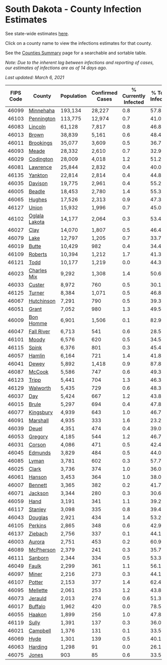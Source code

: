 # South Dakota - County Infection Estimates

See state-wide estimates [here](/infections/us-sd).

Click on a county name to view the infections estimates for that county.

See the [Counties Summary](/infections/summary-counties) page for a searchable and sortable table.

*Note: Due to the inherent lag between infections and reporting of cases, our estimates of infections are as of 14 days ago.*

*Last updated: March 6, 2021*

|   FIPS Code |                         County |   Population |   Confirmed Cases |   % Currently Infected |   % Total Infected |
|-------------|--------------------------------|--------------|-------------------|------------------------|--------------------|
|       46099 |         [Minnehaha](minnehaha) |      193,134 |            28,227 |                    0.8 |               57.8 |
|       46103 |       [Pennington](pennington) |      113,775 |            12,974 |                    0.7 |               41.0 |
|       46083 |             [Lincoln](lincoln) |       61,128 |             7,817 |                    0.8 |               46.8 |
|       46013 |                 [Brown](brown) |       38,839 |             5,161 |                    0.6 |               48.4 |
|       46011 |         [Brookings](brookings) |       35,077 |             3,609 |                    0.5 |               36.7 |
|       46093 |                 [Meade](meade) |       28,332 |             2,610 |                    0.7 |               32.9 |
|       46029 |         [Codington](codington) |       28,009 |             4,018 |                    1.2 |               51.2 |
|       46081 |           [Lawrence](lawrence) |       25,844 |             2,832 |                    0.4 |               40.0 |
|       46135 |             [Yankton](yankton) |       22,814 |             2,814 |                    0.4 |               44.8 |
|       46035 |             [Davison](davison) |       19,775 |             2,961 |                    0.4 |               55.2 |
|       46005 |               [Beadle](beadle) |       18,453 |             2,780 |                    1.4 |               55.3 |
|       46065 |               [Hughes](hughes) |       17,526 |             2,313 |                    0.9 |               47.3 |
|       46127 |                 [Union](union) |       15,932 |             1,996 |                    0.7 |               45.0 |
|       46102 | [Oglala Lakota](oglala-lakota) |       14,177 |             2,064 |                    0.3 |               53.4 |
|       46027 |                   [Clay](clay) |       14,070 |             1,807 |                    0.5 |               46.4 |
|       46079 |                   [Lake](lake) |       12,797 |             1,205 |                    0.7 |               33.7 |
|       46019 |                 [Butte](butte) |       10,429 |               982 |                    0.4 |               34.4 |
|       46109 |             [Roberts](roberts) |       10,394 |             1,212 |                    1.7 |               41.3 |
|       46121 |                   [Todd](todd) |       10,177 |             1,219 |                    0.0 |               44.3 |
|       46023 |     [Charles Mix](charles-mix) |        9,292 |             1,308 |                    1.4 |               50.6 |
|       46033 |               [Custer](custer) |        8,972 |               760 |                    0.5 |               30.1 |
|       46125 |               [Turner](turner) |        8,384 |             1,071 |                    0.5 |               46.8 |
|       46067 |       [Hutchinson](hutchinson) |        7,291 |               790 |                    0.5 |               39.3 |
|       46051 |                 [Grant](grant) |        7,052 |               980 |                    1.3 |               49.5 |
|       46009 |         [Bon Homme](bon-homme) |        6,901 |             1,506 |                    0.1 |               82.9 |
|       46047 |       [Fall River](fall-river) |        6,713 |               541 |                    0.6 |               28.5 |
|       46101 |                 [Moody](moody) |        6,576 |               620 |                    0.5 |               34.5 |
|       46115 |                 [Spink](spink) |        6,376 |               801 |                    0.3 |               45.4 |
|       46057 |               [Hamlin](hamlin) |        6,164 |               721 |                    1.4 |               41.8 |
|       46041 |                 [Dewey](dewey) |        5,892 |             1,418 |                    0.9 |               87.8 |
|       46087 |               [McCook](mccook) |        5,586 |               747 |                    0.6 |               49.3 |
|       46123 |                 [Tripp](tripp) |        5,441 |               704 |                    1.3 |               46.3 |
|       46129 |           [Walworth](walworth) |        5,435 |               729 |                    0.6 |               48.3 |
|       46037 |                     [Day](day) |        5,424 |               667 |                    1.2 |               43.8 |
|       46015 |                 [Brule](brule) |        5,297 |               694 |                    0.4 |               47.8 |
|       46077 |         [Kingsbury](kingsbury) |        4,939 |               643 |                    1.0 |               46.7 |
|       46091 |           [Marshall](marshall) |        4,935 |               333 |                    1.6 |               23.2 |
|       46039 |                 [Deuel](deuel) |        4,351 |               474 |                    0.4 |               39.0 |
|       46053 |             [Gregory](gregory) |        4,185 |               544 |                    1.2 |               46.7 |
|       46031 |               [Corson](corson) |        4,086 |               471 |                    0.5 |               42.4 |
|       46045 |             [Edmunds](edmunds) |        3,829 |               484 |                    0.5 |               44.0 |
|       46085 |                 [Lyman](lyman) |        3,781 |               602 |                    0.3 |               57.7 |
|       46025 |                 [Clark](clark) |        3,736 |               374 |                    1.0 |               36.0 |
|       46061 |               [Hanson](hanson) |        3,453 |               364 |                    1.0 |               38.0 |
|       46007 |             [Bennett](bennett) |        3,365 |               382 |                    0.2 |               41.7 |
|       46071 |             [Jackson](jackson) |        3,344 |               280 |                    0.3 |               30.6 |
|       46059 |                   [Hand](hand) |        3,191 |               341 |                    1.1 |               39.2 |
|       46117 |             [Stanley](stanley) |        3,098 |               335 |                    0.8 |               39.4 |
|       46043 |             [Douglas](douglas) |        2,921 |               434 |                    1.4 |               53.2 |
|       46105 |             [Perkins](perkins) |        2,865 |               348 |                    0.6 |               42.9 |
|       46137 |             [Ziebach](ziebach) |        2,756 |               337 |                    0.1 |               44.1 |
|       46003 |               [Aurora](aurora) |        2,751 |               453 |                    0.2 |               60.9 |
|       46089 |         [McPherson](mcpherson) |        2,379 |               241 |                    0.3 |               35.7 |
|       46111 |             [Sanborn](sanborn) |        2,344 |               334 |                    0.5 |               53.3 |
|       46049 |                 [Faulk](faulk) |        2,299 |               361 |                    1.1 |               56.1 |
|       46097 |                 [Miner](miner) |        2,216 |               273 |                    0.3 |               44.1 |
|       46107 |               [Potter](potter) |        2,153 |               377 |                    1.4 |               62.4 |
|       46095 |           [Mellette](mellette) |        2,061 |               253 |                    1.2 |               43.8 |
|       46073 |             [Jerauld](jerauld) |        2,013 |               274 |                    0.6 |               51.3 |
|       46017 |             [Buffalo](buffalo) |        1,962 |               420 |                    0.0 |               78.5 |
|       46055 |               [Haakon](haakon) |        1,899 |               256 |                    1.0 |               47.8 |
|       46119 |                 [Sully](sully) |        1,391 |               137 |                    0.3 |               36.0 |
|       46021 |           [Campbell](campbell) |        1,376 |               131 |                    0.1 |               33.5 |
|       46069 |                   [Hyde](hyde) |        1,301 |               139 |                    0.5 |               40.1 |
|       46063 |             [Harding](harding) |        1,298 |                91 |                    0.0 |               26.1 |
|       46075 |                 [Jones](jones) |          903 |                85 |                    0.6 |               33.5 |